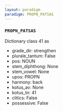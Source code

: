 ```yaml
---
layout: paradigm
paradigm: PROPN_PATSAS
---
```

### ` PROPN_PATSAS `

Dictionary class 41 as
* grade_dir: strengthen
* plurale_tantum: False
* pos: NOUN
* stem_diphthong: None
* stem_vowel: None
* upos: PROPN
* harmony: back
* kotus_av: None
* kotus_tn: 41
* clitics: False
* possessive: False
